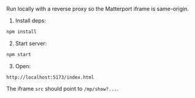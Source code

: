 Run locally with a reverse proxy so the Matterport iframe is same-origin.

1. Install deps:

```bash
npm install
```

2. Start server:

```bash
npm start
```

3. Open:

`http://localhost:5173/index.html`

The iframe `src` should point to `/mp/show?...`.


